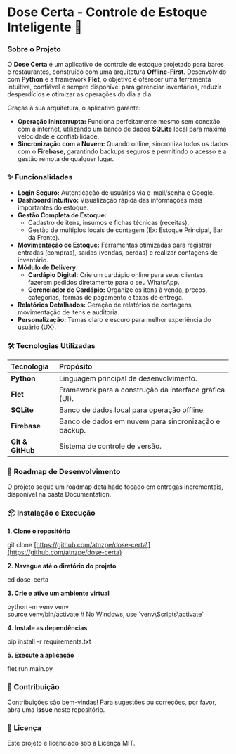# **Dose Certa \- Controle de Estoque Inteligente 🎯**

### **Sobre o Projeto**

O **Dose Certa** é um aplicativo de controle de estoque projetado para bares e restaurantes, construído com uma arquitetura **Offline-First**. Desenvolvido com **Python** e a framework **Flet**, o objetivo é oferecer uma ferramenta intuitiva, confiável e sempre disponível para gerenciar inventários, reduzir desperdícios e otimizar as operações do dia a dia.

Graças à sua arquitetura, o aplicativo garante:

* **Operação Ininterrupta:** Funciona perfeitamente mesmo sem conexão com a internet, utilizando um banco de dados **SQLite** local para máxima velocidade e confiabilidade.  
* **Sincronização com a Nuvem:** Quando online, sincroniza todos os dados com o **Firebase**, garantindo backups seguros e permitindo o acesso e a gestão remota de qualquer lugar.

### **✨ Funcionalidades**

* **Login Seguro:** Autenticação de usuários via e-mail/senha e Google.  
* **Dashboard Intuitivo:** Visualização rápida das informações mais importantes do estoque.  
* **Gestão Completa de Estoque:**  
  * Cadastro de itens, insumos e fichas técnicas (receitas).  
  * Gestão de múltiplos locais de contagem (Ex: Estoque Principal, Bar da Frente).  
* **Movimentação de Estoque:** Ferramentas otimizadas para registrar entradas (compras), saídas (vendas, perdas) e realizar contagens de inventário.  
* **Módulo de Delivery:**  
  * **Cardápio Digital:** Crie um cardápio online para seus clientes fazerem pedidos diretamente para o seu WhatsApp.  
  * **Gerenciador de Cardápio:** Organize os itens à venda, preços, categorias, formas de pagamento e taxas de entrega.  
* **Relatórios Detalhados:** Geração de relatórios de contagens, movimentação de itens e auditoria.  
* **Personalização:** Temas claro e escuro para melhor experiência do usuário (UX).

### **🛠️ Tecnologias Utilizadas**

| Tecnologia | Propósito |
| :---- | :---- |
| **Python** | Linguagem principal de desenvolvimento. |
| **Flet** | Framework para a construção da interface gráfica (UI). |
| **SQLite** | Banco de dados local para operação offline. |
| **Firebase** | Banco de dados em nuvem para sincronização e backup. |
| **Git & GitHub** | Sistema de controle de versão. |

### **🚀 Roadmap de Desenvolvimento**

O projeto segue um roadmap detalhado focado em entregas incrementais, disponível na pasta Documentation.

### **📦 Instalação e Execução**

**1\. Clone o repositório**

git clone \[https://github.com/atnzpe/dose-certa\](https://github.com/atnzpe/dose-certa)

**2\. Navegue até o diretório do projeto**

cd dose-certa

**3\. Crie e ative um ambiente virtual**

python \-m venv venv  
source venv/bin/activate  \# No Windows, use \`venv\\Scripts\\activate\`

**4\. Instale as dependências**

pip install \-r requirements.txt

**5\. Execute a aplicação**

flet run main.py

### **🤝 Contribuição**

Contribuições são bem-vindas\! Para sugestões ou correções, por favor, abra uma **Issue** neste repositório.

### **📄 Licença**

Este projeto é licenciado sob a Licença MIT.